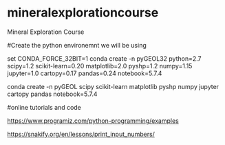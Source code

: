 # mineralexplorationcourse
Mineral Exploration Course

#Create the python environemnt we will be using

set CONDA_FORCE_32BIT=1
conda create -n pyGEOL32 python=2.7 scipy=1.2 scikit-learn=0.20 matplotlib=2.0 pyshp=1.2 numpy=1.15 jupyter=1.0 cartopy=0.17 pandas=0.24 notebook=5.7.4

conda create -n pyGEOL scipy scikit-learn matplotlib pyshp numpy jupyter cartopy pandas notebook=5.7.4



#online tutorials and code

https://www.programiz.com/python-programming/examples

https://snakify.org/en/lessons/print_input_numbers/

